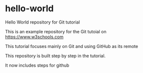 # hello-world
Hello World repository for Git tutorial

This is an example repository for the Git tutoial on https://www.w3schools.com

This tutorial focuses mainly on Git and using GitHub as its remote

This repository is built step by step in the tutorial.

It now includes steps for github
